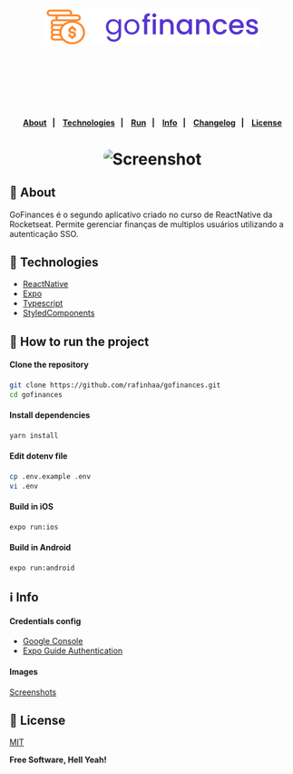 <h4 align="center">
    <h1 align="center">
       <img alt="Logo" title="Logo" src="docs/images/logo.svg" />
    </h1>
    <br><br>
</h4>

<h4 align="center">
    <br><br>
    <p align="center">
      <a href="#-about">About</a>&nbsp;&nbsp;&nbsp;|&nbsp;&nbsp;&nbsp;
      <a href="#-technologies">Technologies</a>&nbsp;&nbsp;&nbsp;|&nbsp;&nbsp;&nbsp;
      <a href="#-how-to-run-the-project">Run</a>&nbsp;&nbsp;&nbsp;|&nbsp;&nbsp;&nbsp;
      <a href="#-info">Info</a>&nbsp;&nbsp;&nbsp;|&nbsp;&nbsp;&nbsp;
      <a href="#-changelog">Changelog</a>&nbsp;&nbsp;&nbsp;|&nbsp;&nbsp;&nbsp;
      <a href="#-license">License</a>
  </p>
</h4>

<h1 align="center">
  <img width="200" style="border-radius: 10px" height="auto" alt="Screenshot" title="Screenshot" src="docs/videos/demo.gif" />
</h1>

## 🔖 About

GoFinances é o segundo aplicativo criado no curso de ReactNative da Rocketseat.
Permite gerenciar finanças de multiplos usuários utilizando a autenticação SSO.

## 🚀 Technologies

- [ReactNative](https://reactnative.dev/)
- [Expo](https://expo.dev/)
- [Typescript](https://www.typescriptlang.org/)
- [StyledComponents](https://styled-components.com/)

## 🏁 How to run the project

#### Clone the repository

```bash
git clone https://github.com/rafinhaa/gofinances.git
cd gofinances
```

#### Install dependencies

```bash
yarn install
```

#### Edit dotenv file
```bash
cp .env.example .env
vi .env
```

#### Build in iOS
```bash
expo run:ios
```

#### Build in Android
```bash
expo run:android
```

## ℹ️ Info
#### Credentials config
- [Google Console](https://console.cloud.google.com/)
- [Expo Guide Authentication](https://docs.expo.dev/guides/authentication/#google)

#### Images
[Screenshots](docs/screenshots.md)

## 📝 License
[MIT](LICENSE)

**Free Software, Hell Yeah!**
